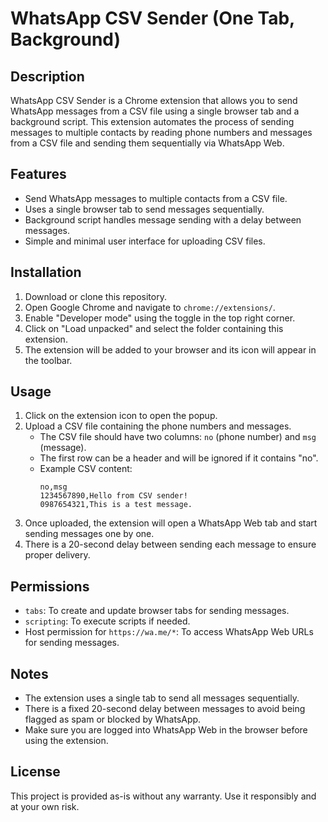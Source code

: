 # WhatsApp CSV Sender (One Tab, Background)

## Description
WhatsApp CSV Sender is a Chrome extension that allows you to send WhatsApp messages from a CSV file using a single browser tab and a background script. This extension automates the process of sending messages to multiple contacts by reading phone numbers and messages from a CSV file and sending them sequentially via WhatsApp Web.

## Features
- Send WhatsApp messages to multiple contacts from a CSV file.
- Uses a single browser tab to send messages sequentially.
- Background script handles message sending with a delay between messages.
- Simple and minimal user interface for uploading CSV files.

## Installation
1. Download or clone this repository.
2. Open Google Chrome and navigate to `chrome://extensions/`.
3. Enable "Developer mode" using the toggle in the top right corner.
4. Click on "Load unpacked" and select the folder containing this extension.
5. The extension will be added to your browser and its icon will appear in the toolbar.

## Usage
1. Click on the extension icon to open the popup.
2. Upload a CSV file containing the phone numbers and messages.
   - The CSV file should have two columns: `no` (phone number) and `msg` (message).
   - The first row can be a header and will be ignored if it contains "no".
   - Example CSV content:
     ```
     no,msg
     1234567890,Hello from CSV sender!
     0987654321,This is a test message.
     ```
3. Once uploaded, the extension will open a WhatsApp Web tab and start sending messages one by one.
4. There is a 20-second delay between sending each message to ensure proper delivery.

## Permissions
- `tabs`: To create and update browser tabs for sending messages.
- `scripting`: To execute scripts if needed.
- Host permission for `https://wa.me/*`: To access WhatsApp Web URLs for sending messages.

## Notes
- The extension uses a single tab to send all messages sequentially.
- There is a fixed 20-second delay between messages to avoid being flagged as spam or blocked by WhatsApp.
- Make sure you are logged into WhatsApp Web in the browser before using the extension.

## License
This project is provided as-is without any warranty. Use it responsibly and at your own risk.
